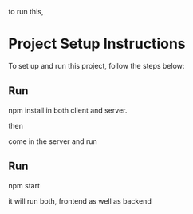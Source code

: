 to run this,

# Project Setup Instructions

To set up and run this project, follow the steps below:

## Run
npm install
in both client and server.

then

come in the server and run

## Run
npm start

it will run both,
frontend as well as backend
